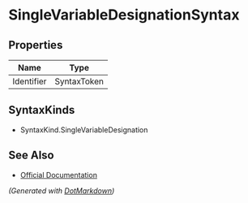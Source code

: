 # SingleVariableDesignationSyntax

## Properties

| Name       | Type        |
| ---------- | ----------- |
| Identifier | SyntaxToken |

## SyntaxKinds

* SyntaxKind\.SingleVariableDesignation

## See Also

* [Official Documentation](https://docs.microsoft.com/en-us/dotnet/api/microsoft.codeanalysis.csharp.syntax.singlevariabledesignationsyntax)


*\(Generated with [DotMarkdown](http://github.com/JosefPihrt/DotMarkdown)\)*